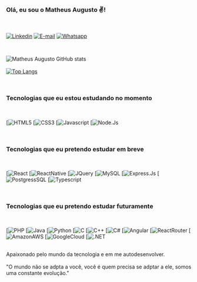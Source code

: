 
### Olá, eu sou o Matheus Augusto ✌️!
<br> 

[![Linkedin](https://img.shields.io/badge/LinkedIn-0077B5?style=for-the-badge&logo=linkedin&logoColor=white)](https://www.linkedin.com/in/matheus-augusto-418737225/)
[![E-mail](	https://img.shields.io/badge/Gmail-D14836?style=for-the-badge&logo=gmail&logoColor=white)](m.augcsilva@gmail.com/)
[![Whatsapp](https://img.shields.io/badge/WhatsApp-25D366?style=for-the-badge&logo=whatsapp&logoColor=white)](https://api.whatsapp.com/send/?phone=5519988701350&text&type=phone_number&app_absent=0)

<br>

![Matheus Augusto GitHub stats](https://github-readme-stats.vercel.app/api?username=MaatPyscript&show_icons=true&theme=radical)
<br> <br>
[![Top Langs](https://github-readme-stats.vercel.app/api/top-langs/?username=MaatPyscript)](https://github.com/MaatPyscript/github-readme-stats)

<br>

### Tecnologias que eu estou estudando no momento
<br>

[![HTML5](	https://img.shields.io/badge/HTML5-E34F26?style=for-the-badge&logo=html5&logoColor=white)
[![CSS3](		https://img.shields.io/badge/CSS3-1572B6?style=for-the-badge&logo=css3&logoColor=white)
[![Javascript](	https://img.shields.io/badge/JavaScript-F7DF1E?style=for-the-badge&logo=javascript&logoColor=black)
[![Node.Js](	https://img.shields.io/badge/Node.js-43853D?style=for-the-badge&logo=node.js&logoColor=white)

<br>

### Tecnologias que eu pretendo estudar em breve
<br>

[![React](		https://img.shields.io/badge/React-20232A?style=for-the-badge&logo=react&logoColor=61DAFB)
[![ReactNative](		https://img.shields.io/badge/React_Native-20232A?style=for-the-badge&logo=react&logoColor=61DAFB)
[![JQuery](		https://img.shields.io/badge/jQuery-0769AD?style=for-the-badge&logo=jquery&logoColor=white)
[![MySQL](		https://img.shields.io/badge/MySQL-00000F?style=for-the-badge&logo=mysql&logoColor=white)
[![Express.Js](		https://img.shields.io/badge/Express.js-404D59?style=for-the-badge)
[![PostgressSQL](		https://img.shields.io/badge/PostgreSQL-316192?style=for-the-badge&logo=postgresql&logoColor=white)
[![Typescript](	https://img.shields.io/badge/TypeScript-007ACC?style=for-the-badge&logo=typescript&logoColor=white)

<br>

### Tecnologias que eu pretendo estudar futuramente 
<br>

[![PHP](		https://img.shields.io/badge/PHP-777BB4?style=for-the-badge&logo=php&logoColor=white)
[![Java](		https://img.shields.io/badge/Java-ED8B00?style=for-the-badge&logo=openjdk&logoColor=white)
[![Python](		https://img.shields.io/badge/Python-14354C?style=for-the-badge&logo=python&logoColor=white)
[![C](	https://img.shields.io/badge/C-00599C?style=for-the-badge&logo=c&logoColor=white)
[![C++](	https://img.shields.io/badge/C%2B%2B-00599C?style=for-the-badge&logo=c%2B%2B&logoColor=white)
[![C#](	https://img.shields.io/badge/C%23-239120?style=for-the-badge&logo=c-sharp&logoColor=white)
[![Angular](	https://img.shields.io/badge/Angular-DD0031?style=for-the-badge&logo=angular&logoColor=white)
[![ReactRouter](	https://img.shields.io/badge/React_Router-CA4245?style=for-the-badge&logo=react-router&logoColor=white)
[![AmazonAWS](	https://img.shields.io/badge/Amazon_AWS-232F3E?style=for-the-badge&logo=amazon-aws&logoColor=white)
[![GoogleCloud](	https://img.shields.io/badge/Google_Cloud-4285F4?style=for-the-badge&logo=google-cloud&logoColor=white)
[![.NET](	https://img.shields.io/badge/.NET-5C2D91?style=for-the-badge&logo=.net&logoColor=white)

<br>
Apaixonado pelo mundo da tecnologia e em me autodesenvolver.
<br> <br>
"O mundo não se adpta a você, você é quem precisa se adptar a ele, somos uma constante evolução."
